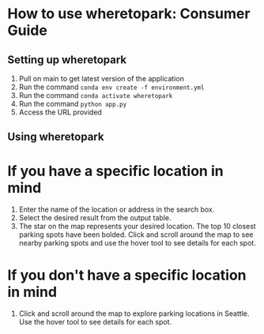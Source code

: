 # How to use wheretopark: Consumer Guide

## Setting up wheretopark
1. Pull on main to get latest version of the application
2. Run the command `conda env create -f environment.yml`
3. Run the command `conda activate wheretopark`
4. Run the command `python app.py`
5. Access the URL provided

## Using wheretopark

# If you have a specific location in mind
1. Enter the name of the location or address in the search box.
2. Select the desired result from the output table.
3. The star on the map represents your desired location. The top 10 closest parking spots have been bolded. Click and scroll around the map to see nearby parking spots and use the hover tool to see details for each spot.

# If you don't have a specific location in mind
1. Click and scroll around the map to explore parking locations in Seattle. Use the hover tool to see details for each spot.

